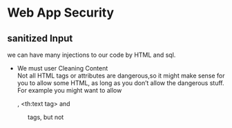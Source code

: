 # Web App Security  
  
## sanitized Input  
we can have many injections to our code by HTML and sql.  

* We must user Cleaning Content  
Not all HTML tags or attributes are dangerous,so it might make sense for you to allow some HTML, as long as you don’t allow the dangerous stuff. For example you might want to allow <p tag> , <th:text tag> and <ul tag> tags, but not <script tag>, <th:utext tag> or <iframe tag> tags.  
* SQL query  
**Unsafe Query**    
![unsafe](./WebSec_Image/unsafe.PNG)  
**Safe Query**    
![safe](./WebSec_Image/safe.PNG)  
  
## Many-To-Many  
**What is the realationship**    
![many](./WebSec_Image/many.PNG)  
**How do it in the Model classes**    
![model](./WebSec_Image/model.PNG)  

  
 Resources : [Mant-to-Many](https://www.baeldung.com/hibernate-many-to-many) 